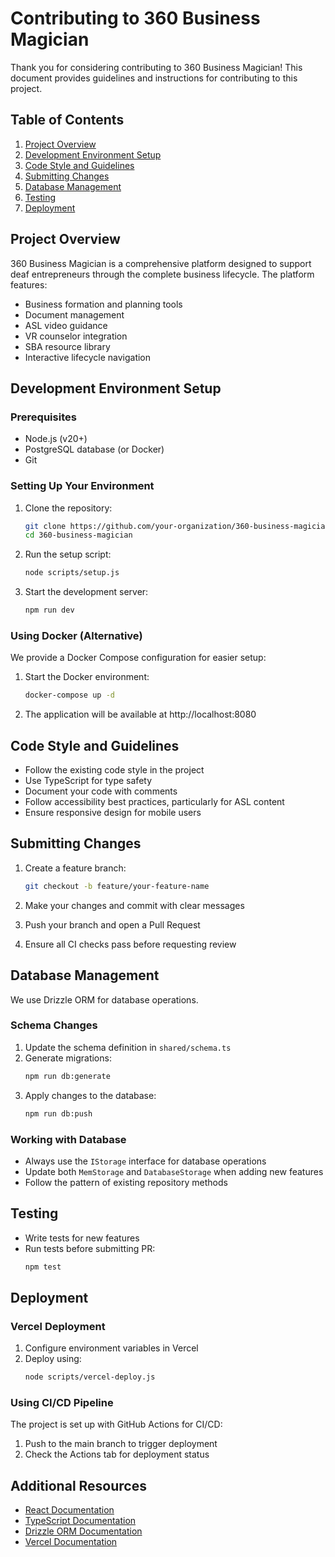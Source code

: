 # Contributing to 360 Business Magician

Thank you for considering contributing to 360 Business Magician! This document provides guidelines and instructions for contributing to this project.

## Table of Contents

1. [Project Overview](#project-overview)
2. [Development Environment Setup](#development-environment-setup)
3. [Code Style and Guidelines](#code-style-and-guidelines)
4. [Submitting Changes](#submitting-changes)
5. [Database Management](#database-management)
6. [Testing](#testing)
7. [Deployment](#deployment)

## Project Overview

360 Business Magician is a comprehensive platform designed to support deaf entrepreneurs through the complete business lifecycle. The platform features:

- Business formation and planning tools
- Document management
- ASL video guidance
- VR counselor integration
- SBA resource library
- Interactive lifecycle navigation

## Development Environment Setup

### Prerequisites

- Node.js (v20+)
- PostgreSQL database (or Docker)
- Git

### Setting Up Your Environment

1. Clone the repository:
   ```bash
   git clone https://github.com/your-organization/360-business-magician.git
   cd 360-business-magician
   ```

2. Run the setup script:
   ```bash
   node scripts/setup.js
   ```

3. Start the development server:
   ```bash
   npm run dev
   ```

### Using Docker (Alternative)

We provide a Docker Compose configuration for easier setup:

1. Start the Docker environment:
   ```bash
   docker-compose up -d
   ```

2. The application will be available at http://localhost:8080

## Code Style and Guidelines

- Follow the existing code style in the project
- Use TypeScript for type safety
- Document your code with comments
- Follow accessibility best practices, particularly for ASL content
- Ensure responsive design for mobile users

## Submitting Changes

1. Create a feature branch:
   ```bash
   git checkout -b feature/your-feature-name
   ```

2. Make your changes and commit with clear messages

3. Push your branch and open a Pull Request

4. Ensure all CI checks pass before requesting review

## Database Management

We use Drizzle ORM for database operations.

### Schema Changes

1. Update the schema definition in `shared/schema.ts`
2. Generate migrations:
   ```bash
   npm run db:generate
   ```
3. Apply changes to the database:
   ```bash
   npm run db:push
   ```

### Working with Database

- Always use the `IStorage` interface for database operations
- Update both `MemStorage` and `DatabaseStorage` when adding new features
- Follow the pattern of existing repository methods

## Testing

- Write tests for new features
- Run tests before submitting PR:
  ```bash
  npm test
  ```

## Deployment

### Vercel Deployment

1. Configure environment variables in Vercel
2. Deploy using:
   ```bash
   node scripts/vercel-deploy.js
   ```

### Using CI/CD Pipeline

The project is set up with GitHub Actions for CI/CD:

1. Push to the main branch to trigger deployment
2. Check the Actions tab for deployment status

## Additional Resources

- [React Documentation](https://react.dev/)
- [TypeScript Documentation](https://www.typescriptlang.org/docs/)
- [Drizzle ORM Documentation](https://orm.drizzle.team/docs/overview)
- [Vercel Documentation](https://vercel.com/docs)